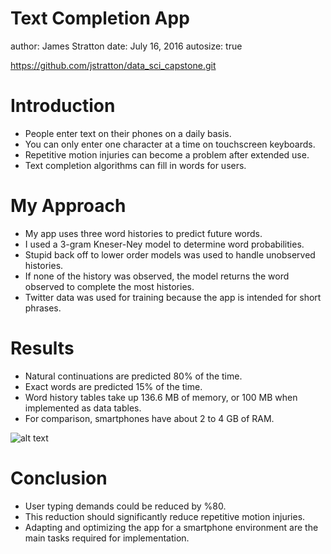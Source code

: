 Text Completion App
========================================================
author: James Stratton
date: July 16, 2016
autosize: true

https://github.com/jstratton/data_sci_capstone.git

Introduction
========================================================

- People enter text on their phones on a daily basis.
- You can only enter one character at a time on touchscreen keyboards.
- Repetitive motion injuries can become a problem after extended use.
- Text completion algorithms can fill in words for users.

My Approach
========================================================

- My app uses three word histories to predict future words.
- I used a 3-gram Kneser-Ney model to determine word probabilities.
- Stupid back off to lower order models was used to handle unobserved histories.
- If none of the history was observed, the model returns the word observed to complete the most histories.
- Twitter data was used for training because the app is intended for short phrases.

Results
========================================================

- Natural continuations are predicted 80% of the time.
- Exact words are predicted 15% of the time.
- Word history tables take up 136.6 MB of memory, or 100 MB when implemented as data tables.
- For comparison, smartphones have about 2 to 4 GB of RAM.

![alt text](./app_pitch-figure/app_pic.png)

Conclusion
===

- User typing demands could be reduced by %80.
- This reduction should significantly reduce repetitive motion injuries.
- Adapting and optimizing the app for a smartphone environment are the main tasks required for implementation.
